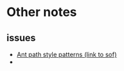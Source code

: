 # Other notes

## issues

* [Ant path style patterns (link to sof)](https://stackoverflow.com/questions/2952196/ant-path-style-patterns)
* 